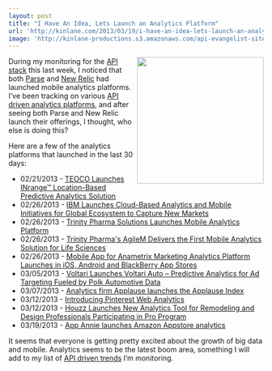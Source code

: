 ```yaml
---
layout: post
title: "I Have An Idea, Lets Launch an Analytics Platform"
url: 'http://kinlane.com/2013/03/19/i-have-an-idea-lets-launch-an-analytics-platform/'
image: 'http://kinlane-productions.s3.amazonaws.com/api-evangelist-site/blog/analytics-trend.jpg'
---
```


<img class="c1" src="https://s3.amazonaws.com/kinlane-productions/analytics-trend.jpg" alt="" width="250" align="right" />

During my monitoring for the [API stack][1] this last week, I noticed that both [Parse][2] and [New Relic][3] had launched mobile analytics platforms. I’ve been tracking on various [API driven analytics platforms][4], and after seeing both Parse and New Relic launch their offerings, I thought, who else is doing this?

Here are a few of the analytics platforms that launched in the last 30 days:

  * 02/21/2013 - [TEOCO Launches INrange™ Location-Based Predictive Analytics Solution][5]
  * 02/26/2013 - [IBM Launches Cloud-Based Analytics and Mobile Initiatives for Global Ecosystem to Capture New Markets][6]
  * 02/26/2013 - [Trinity Pharma Solutions Launches Mobile Analytics Platform][7]
  * 02/26/2013 - [Trinity Pharma's AgileM Delivers the First Mobile Analytics Solution for Life Sciences][8]
  * 02/26/2013 - [Mobile App for Anametrix Marketing Analytics Platform Launches in iOS, Android and BlackBerry App Stores][9]
  * 03/05/2013 - [Voltari Launches Voltari Auto – Predictive Analytics for Ad Targeting Fueled by Polk Automotive Data][10]
  * 03/07/2013 - [Analytics firm Applause launches the Applause Index][11]
  * 03/12/2013 - [Introducing Pinterest Web Analytics][12]
  * 03/12/2013 - [Houzz Launches New Analytics Tool for Remodeling and Design Professionals Participating in Pro Program][13]
  * 03/19/2013 - [App Annie launches Amazon Appstore analytics][14]

It seems that everyone is getting pretty excited about the growth of big data and mobile. Analytics seems to be the latest boom area, something I will add to my list of [API driven trends][15] I’m monitoring.

   [1]: http://theapistack.com
   [2]: http://blog.parse.com/2013/03/18/introducing-push-analytics-improved-insight-into-push-campaigns/
   [3]: http://newrelic.com/mobile-monitoring
   [4]: http://apievangelist.com/2013/03/04/next-generation-of-api-driven-analytics-and-visualizations/
   [5]: http://www.teoco.com/press-release/teoco-launches-inrange-location-based-predictive-analytics-solution
   [6]: http://www-03.ibm.com/press/us/en/pressrelease/40435.wss
   [7]: http://venturefizz.com/blog/trinity-pharma-solutions-launches-mobile-analytics-platform
   [8]: http://finance.yahoo.com/news/trinity-pharmas-agilem-delivers-first-141300042.html
   [9]: http://sdtechscene.org/press-release/mobile-app-for-anametrix-marketing-analytics-platform-launches-in-ios-android-and-blackberry-app-stores/
   [10]: http://www.voltari.com/news/voltari-launches-voltari-auto-%E2%80%93-predictive-analytics-ad-targeting-fueled-polk-automotive-data
   [11]: http://www.tuaw.com/2013/03/07/analytics-firm-applause-launches-the-applause-index/
   [12]: http://blog.pinterest.com/post/45179268152/introducing-pinterest-web-analytics
   [13]: http://www.businesswire.com/news/home/20130312005456/en/Houzz-Launches-Analytics-Tool-Remodeling-Design-Professionals
   [14]: http://venturebeat.com/2013/03/19/app-annie-launches-amazon-appstore-analytics-amazon-is-all-about-fun-google-is-all-about-utilities/
   [15]: http://apievangelist.com/trends/ (api driven trends)
